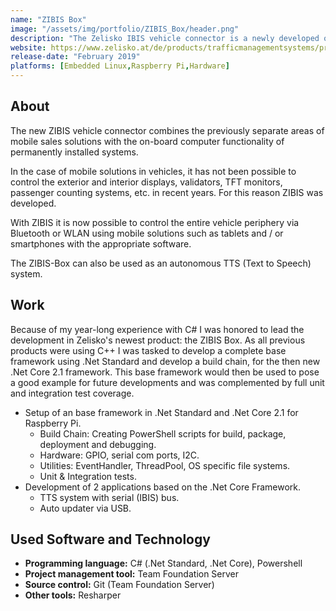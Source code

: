 ```yaml
---
name: "ZIBIS Box"
image: "/assets/img/portfolio/ZIBIS_Box/header.png"
description: "The Zelisko IBIS vehicle connector is a newly developed on-board-computer for public transport vehicles using the German <b>I</b>ntegrated on<b>B</b>oard <b>I</b>nformation <b>S</b>ystem (IBIS) bus."
website: https://www.zelisko.at/de/products/trafficmanagementsystems/products_1/zibis/ticketmachine_2.jsp
release-date: "February 2019"
platforms: [Embedded Linux,Raspberry Pi,Hardware]
---
```


## About
The new ZIBIS vehicle connector combines the previously separate areas of mobile sales solutions with the on-board computer functionality of permanently installed systems.

In the case of mobile solutions in vehicles, it has not been possible to control the exterior and interior displays, validators, TFT monitors, passenger counting systems, etc. in recent years. For this reason ZIBIS was developed.

With ZIBIS it is now possible to control the entire vehicle periphery via Bluetooth or WLAN using mobile solutions such as tablets and / or smartphones with the appropriate software.

The ZIBIS-Box can also be used as an autonomous TTS (Text to Speech) system.

## Work
Because of my year-long experience with C# I was honored to lead the development in Zelisko's newest product: the ZIBIS Box. As all previous products were using C++ I was tasked to develop a complete base framework using .Net Standard and develop a build chain, for the then new .Net Core 2.1 framework. This base framework would then be used to pose a good example for future developments and was complemented by full unit and integration test coverage.

- Setup of an base framework in .Net Standard and .Net Core 2.1 for Raspberry Pi.
  - Build Chain: Creating PowerShell scripts for build, package, deployment and debugging.
  - Hardware: GPIO, serial com ports, I2C.
  - Utilities: EventHandler, ThreadPool, OS specific file systems.
  - Unit & Integration tests.
- Development of 2 applications based on the .Net Core Framework.
    - TTS system with serial (IBIS) bus.
    - Auto updater via USB.

## Used Software and Technology
- **Programming language:** C# (.Net Standard, .Net Core), Powershell
- **Project management tool:** Team Foundation Server
- **Source control:** Git (Team Foundation Server)
- **Other tools:** Resharper